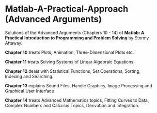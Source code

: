 # Matlab-A-Practical-Approach (Advanced Arguments)

Solutions of the Advanced Arguments (Chapters 10 - 14) of **Matlab: A Practical Introduction to Programming and Problem Solving** by Stormy Attaway.


**Chapter 10** treats Plots, Animation, Three-Dimensional Plots etc.

**Chapter 11** treats Solving Systems of Linear Algebraic Equations

**Chapter 12** deals with Statistical Functions, Set Operations, Sorting, Indexing and Searching.

**Chapter 13** explains Sound Files, Handle Graphics, Image Processing and Graphical User Interface

**Chapter 14** treats Advanced Mathematics topics, Fitting Curves to Data, Complex Numbers and Calculus Topics, Derivation and Integration.
